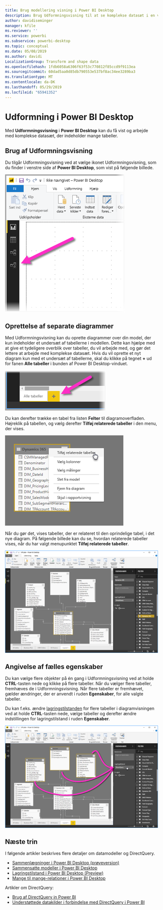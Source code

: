 ```yaml
---
title: Brug modellering visning i Power BI Desktop
description: Brug Udformningsvisning til at se komplekse datasæt i en visualisering i Power BI Desktop
author: davidiseminger
manager: kfile
ms.reviewer: ''
ms.service: powerbi
ms.subservice: powerbi-desktop
ms.topic: conceptual
ms.date: 05/08/2019
ms.author: davidi
LocalizationGroup: Transform and shape data
ms.openlocfilehash: 1fdb6058a6306f63f53c770812f85ccd9f9113ea
ms.sourcegitcommit: 60dad5aa0d85db790553e537bf8ac34ee3289ba3
ms.translationtype: MT
ms.contentlocale: da-DK
ms.lasthandoff: 05/29/2019
ms.locfileid: "65941352"
---
```

# <a name="modeling-view-in-power-bi-desktop"></a>Udformning i Power BI Desktop

Med **Udformningsvisning** i **Power BI Desktop** kan du få vist og arbejde med komplekse datasæt, der indeholder mange tabeller.


## <a name="using-modeling-view"></a>Brug af Udformningsvisning

Du tilgår Udformningsvisning ved at vælge ikonet Udformningsvisning, som du finder i venstre side af **Power BI Desktop**, som vist på følgende billede.

![Ikonet Udformningsvisning i Power BI Desktop](media/desktop-modeling-view/modeling-view_02.png)

## <a name="creating-separate-diagrams"></a>Oprettelse af separate diagrammer

Med Udformningsvisning kan du oprette diagrammer over din model, der kun indeholder et undersæt af tabellerne i modellen. Dette kan hjælpe med at give et tydeligere overblik over tabeller, du vil arbejde med, og gør det lettere at arbejde med komplekse datasæt. Hvis du vil oprette et nyt diagram kun med et undersæt af tabellerne, skal du klikke på tegnet **+** ud for fanen **Alle tabeller** i bunden af Power BI Desktop-vinduet.

![Opret et nyt diagram ved at klikke på plustegnet (+) i afsnittet faner](media/desktop-modeling-view/modeling-view_03.png)

Du kan derefter trække en tabel fra listen **Felter** til diagramoverfladen. Højreklik på tabellen, og vælg derefter **Tilføj relaterede tabeller** i den menu, der vises.

![Højreklik på en tabel, og vælg Tilføj relaterede tabeller](media/desktop-modeling-view/modeling-view_04.png)

Når du gør det, vises tabeller, der er relateret til den oprindelige tabel, i det nye diagram. På følgende billede kan du se, hvordan relaterede tabeller vises, når du har valgt menupunktet **Tilføj relaterede tabeller**.

![Viser relaterede tabeller](media/desktop-modeling-view/modeling-view_05.png)

## <a name="setting-common-properties"></a>Angivelse af fælles egenskaber

Du kan vælge flere objekter på én gang i Udformningsvisning ved at holde **CTRL**-tasten nede og klikke på flere tabeller. Når du vælger flere tabeller, fremhæves de i Udformningsvisning. Når flere tabeller er fremhævet, gælder ændringer, der er anvendt i ruden **Egenskaber**, for alle valgte tabeller.

Du kan f.eks. ændre [lagringstilstanden](desktop-storage-mode.md) for flere tabeller i diagramvisningen ved at holde **CTRL**-tasten nede, vælge tabeller og derefter ændre indstillingen for lagringstilstand i ruden **Egenskaber**.

![Vælg flere tabeller ved at holde CTRL nede, og angiv derefter fælles egenskaber på tværs af alle valgte tabeller](media/desktop-modeling-view/modeling-view_06.png)


## <a name="next-steps"></a>Næste trin

I følgende artikler beskrives flere detaljer om datamodeller og DirectQuery.

* [Sammenlægninger i Power BI Desktop (prøveversion)](desktop-aggregations.md)
* [Sammensatte modeller i Power BI Desktop](desktop-composite-models.md)
* [Lagringstilstand i Power BI Desktop (Preview)](desktop-storage-mode.md)
* [Mange til mange-relationer i Power BI Desktop](desktop-many-to-many-relationships.md)


Artikler om DirectQuery:

* [Brug af DirectQuery in Power BI](desktop-directquery-about.md)
* [Understøttede datakilder i forbindelse med DirectQuery i Power BI](desktop-directquery-data-sources.md)
